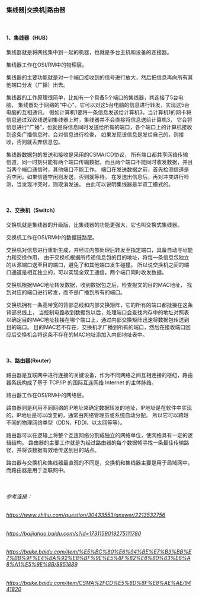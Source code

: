 ### 集线器|交换机|路由器


<br />

#### 1、集线器（HUB）

集线器就是将网线集中到一起的机器，也就是多台主机和设备的连接器。

集线器工作在OSI/RM中的物理层。

集线器的主要功能就是对一个端口接收到的信号进行放大，然后把信息再向所有其他端口分发（广播）出去。

集线器的工作原理很简单，比如有一个具备5个端口的集线器，共连接了5台电脑，
集线器处于网络的“中心”，它可以对这5台电脑的信息进行转发，实现这5台电脑的互相通讯。
假如计算机1要将一条信息发送给计算机3，当计算机1的网卡将信息通过双绞线送到集线器上时，集线器并不会直接将信息送给计算机3，
它会将信息进行“广播”，也就是将信息同时发送给所有的端口，各个端口上的计算机接收到这条广播信息时，会对信息进行检查，
如果发现该信息是发给自己的，则接收，否则就丢弃信息包。

集线器数据包的发送和接收是采用的CSMA/CD协议，
所有端口都共享网络传输信道，同一时刻只能有两个端口传输数据，而且两个端口不能同时收发数据，并且当两个端口通信时，其他端口不能工作。
端口在发送数据之前，首先检测信道是否空闲，如果信道空闲则发送，否则就等待。
在发送出信息后，再对冲突进行检测，当发现冲突时，则取消发送。
由此可以说明集线器是半双工模式的。

<br />

#### 2、交换机（Switch）

交换机就是集线器的升级版，比集线器的功能更强大，它也叫交换式集线器。

交换机工作在OSI/RM中的数据链路层。

交换机对信息进行重新生成，并经过内部处理后转发至指定端口，具备自动寻址能力和交换作用，
由于交换机根据所传递信息包的目的地址，将每一条信息包独立的从源端口送至目的端口，避免了和其他端口发生碰撞。
所以说交换机之间的端口通道是相互独立的，可以实现全双工通信。两个端口同时收发数据。

交换机根据MAC地址转发数据，收到数据包之后，检查报文的目的MAC地址，
找到对应的端口进行转发，而不是广播到所有的端口。

交换机拥有一条高带宽的背部总线和内部交换矩阵，它的所有的端口都挂接在这条背部总线上，
当控制电路收到数据包以后，处理端口会查找内存中的地址对照表以确定目的MAC地址挂接在哪个端口上，通过内部交换矩阵迅速将数据包传送到目的端口。
目的MAC若不存在，交换机才广播到所有的端口，然后在接收端口回应后交换机会将这条不存在的MAC地址添加入内部地址表中。

<br />

#### 3、路由器(Router)

路由器是互联网中进行连接的关键设备，作为不同网络之间互相连接的枢纽，路由器系统构成了基于 TCP/IP 的国际互连网络 Internet 的主体脉络。

路由器工作在OSI/RM中的网络层。

路由器则是利用不同网络的IP地址来确定数据转发的地址，IP地址是在软件中实现的，IP地址是可以改变的，通常由网络管理员或系统自动分配。
所以它可以跨越不同的物理网络类型（DDN、FDDI、以太网等等）。

路由器可以在逻辑上将整个互连网络分割成独立的网络单位，使网络具有一定的逻辑结构。
路由器的主要工作就是为经过路由器的每个数据帧寻找一条最佳传输路径，并将该数据有效地传送到目的站点。

路由器与交换机和集线器最直观的不同是，交换机和集线器主要是用于局域网中，而路由器是用于互联网中。


<br />


###### *参考连接：*
###### *https://www.zhihu.com/question/30433553/answer/2213532756*
###### *https://baijiahao.baidu.com/s?id=1731159019275111780*
###### *https://baike.baidu.com/item/%E5%BC%80%E6%94%BE%E7%B3%BB%E7%BB%9F%E4%BA%92%E8%BF%9E%E5%8F%82%E8%80%83%E6%A8%A1%E5%9E%8B/8851889*
###### *https://baike.baidu.com/item/CSMA%2FCD%E5%8D%8F%E8%AE%AE/9441820*

